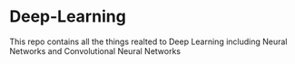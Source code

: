# Deep-Learning
This repo contains all the things realted to Deep Learning including Neural Networks and Convolutional Neural Networks
